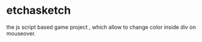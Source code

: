 # etchasketch
the js script based game project , which allow to change color inside div on mouseover. 
